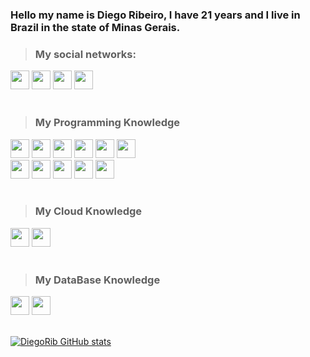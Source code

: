 ### Hello my name is Diego Ribeiro, I have 21 years and I live in Brazil in the state of Minas Gerais.

> ### My social networks:
<div>
  <a href="https://www.facebook.com/diegoribeiroandrade"><img height= "30" src="https://img.shields.io/badge/Facebook-1877F2?style=for-the-badge&logo=facebook&logoColor=white" /></a>
  <a href="https://www.instagram.com/d13go.ribeiro/"><img height= "30" src="https://img.shields.io/badge/Instagram-E4405F?style=for-the-badge&logo=instagram&logoColor=white" /></a>
  <a href="https://www.linkedin.com/in/diego-ribeiro-b14534208/"><img height= "30" src="https://img.shields.io/badge/LinkedIn-0077B5?style=for-the-badge&logo=linkedin&logoColor=white" /></a>
  <a href="https://discord.gg/3cEtcCK2R4"><img height= "30" src="https://img.shields.io/badge/Discord-7289DA?style=for-the-badge&logo=discord&logoColor=white" /></a>
</div>
</br>

> ### My Programming Knowledge
<div>
  <img height= "30" src="https://img.shields.io/badge/Python-3776AB?style=for-the-badge&logo=python&logoColor=white" />
  <img height= "30" src="https://img.shields.io/badge/HTML5-E34F26?style=for-the-badge&logo=html5&logoColor=white" />
  <img height= "30" src="https://img.shields.io/badge/CSS3-1572B6?style=for-the-badge&logo=css3&logoColor=white" />
  <img height= "30" src="https://img.shields.io/badge/JavaScript-323330?style=for-the-badge&logo=javascript&logoColor=F7DF1E" />
  <img height= "30" src="https://img.shields.io/badge/C-00599C?style=for-the-badge&logo=c&logoColor=white" />
  <img height= "30" src="https://img.shields.io/badge/Java-ED8B00?style=for-the-badge&logo=java&logoColor=white" /></br>
  <img height= "30" src="https://img.shields.io/badge/C%23-239120?style=for-the-badge&logo=c-sharp&logoColor=white" />
  <img height= "30" src="https://img.shields.io/badge/PHP-777BB4?style=for-the-badge&logo=php&logoColor=white" />
  <img height= "30" src="https://img.shields.io/badge/React_Native-20232A?style=for-the-badge&logo=react&logoColor=61DAFB" />
  <img height= "30" src="https://img.shields.io/badge/Node.js-339933?style=for-the-badge&logo=nodedotjs&logoColor=white" />
  <img height= "30" src="https://img.shields.io/badge/.NET-512BD4?style=for-the-badge&logo=dotnet&logoColor=white" />
</div>
</br>

> ### My Cloud Knowledge
<div>
  <img height= "30" src="https://img.shields.io/badge/microsoft%20azure-0089D6?style=for-the-badge&logo=microsoft-azure&logoColor=white" />
  <img height= "30" src="https://img.shields.io/badge/Google_Cloud-4285F4?style=for-the-badge&logo=google-cloud&logoColor=white" />
</div>
</br>

> ### My DataBase Knowledge
<div>
  <img height= "30" src="https://img.shields.io/badge/MySQL-00000F?style=for-the-badge&logo=mysql&logoColor=white" />
  <img height= "30" src="https://img.shields.io/badge/Microsoft%20SQL%20Server-CC2927?style=for-the-badge&logo=microsoft%20sql%20server&logoColor=white" />
</div>
</br>

[![DiegoRib GitHub stats](https://github-readme-stats.vercel.app/api?username=DiegoRib&show_icons=true&theme=dracula&hide_border=enable)](https://github.com/DiegoRib/github-readme-stats)
